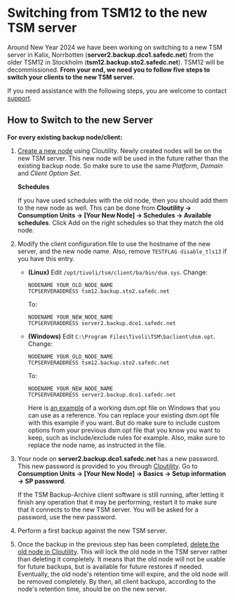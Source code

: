 Switching from TSM12 to the new TSM server
================================================

Around New Year 2024 we have been working on switching to a new TSM server in 
Kalix, Norrbotten (**server2.backup.dco1.safedc.net**) from the older TSM12 in 
Stockholm (**tsm12.backup.sto2.safedc.net**). 
TSM12 will be decommissioned.
**From your end, we need you to follow five steps to switch your clients to the 
new TSM server.**

If you need assistance with the following steps, 
you are welcome to contact [support](./../../service/support.md).

How to Switch to the new Server
--------------------------

**For every existing backup node/client:**

1. [Create a new node](../quickstart-guide.md) using Cloutility. 
   Newly created nodes will be on the new TSM server.
   This new node will be used in the future rather than the existing backup 
   node. So make sure to use the same _Platform_, _Domain_ and 
   _Client Option Set_.
   
     **Schedules**

     If you have used schedules with the old node, then you should add them to 
     the new node as well. 
     This can be done from **Cloutility -> Consumption Units -> 
     [Your New Node] -> Schedules -> Available schedules**. 
     Click Add on the right schedules so that they match the old node.

2. Modify the client configuration file to use the hostname of the new server,
   and the new node name.
   Also, remove `TESTFLAG disable_tls13` if you have this entry.

     - **(Linux)** Edit `/opt/tivoli/tsm/client/ba/bin/dsm.sys`. 
       Change:
       ```
       NODENAME YOUR_OLD_NODE_NAME
       TCPSERVERADDRESS tsm12.backup.sto2.safedc.net
       ```
       To:
       ```
       NODENAME YOUR_NEW_NODE_NAME
       TCPSERVERADDRESS server2.backup.dco1.safedc.net
       ```
     - **(Windows)** Edit `C:\Program Files\Tivoli\TSM\baclient\dsm.opt`. 
       Change:
       ```
       NODENAME YOUR_OLD_NODE_NAME
       TCPSERVERADDRESS tsm12.backup.sto2.safedc.net
       ```
       To:
       ```
       NODENAME YOUR_NEW_NODE_NAME
       TCPSERVERADDRESS server2.backup.dco1.safedc.net
       ```
         Here is <a href="https://raw.githubusercontent.com/safespring/cloud-BaaS/master/windows/dsm.opt.example" target="_blank">an example</a> 
         of a working dsm.opt file on Windows
         that you can use as a reference. You can replace your existing dsm.opt 
         file with this example if you want. But do make sure to include 
         custom options from your previous dsm.opt file that you know you want 
         to keep, such as include/exclude rules for example.
         Also, make sure to replace the node name, as instructed in the file.

3. Your node on **server2.backup.dco1.safedc.net** has a new password. 
   This new password is provided to you through 
   <a href="https://portal.backup.sto2.safedc.net/" target="_blank">Cloutility</a>. Go to 
   **Consumption Units -> [Your New Node] -> Basics -> Setup information -> 
   SP password**.

    If the TSM Backup-Archive client software is still running, after letting it 
    finish any operation that it may be performing, restart it to make sure that 
    it connects to the new TSM server. You will be asked for a password, use the 
    new password.

4. Perform a first backup against the new TSM server.
5. Once the backup in the previous step has been completed, [delete the old
   node in Cloutility](delete-node.md). 
   This will lock the old node in the TSM server rather
   than deleting it completely. 
   It means that the old node will not be usable for future backups, 
   but is available for future restores if needed. 
   Eventually, the old node's retention time will expire, 
   and the old node will be removed completely. 
   By then, all client backups, according to the node's retention time, should 
   be on the new server.
